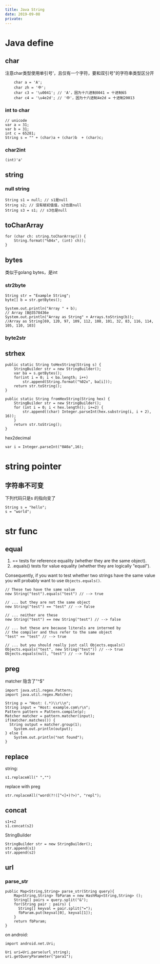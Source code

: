 ```yaml
---
title: Java String
date: 2019-09-08
private:
---
```

# Java define
## char
注意char类型使用单引号'，且仅有一个字符，要和双引号"的字符串类型区分开

        char a = 'A';
        char zh = '中';
        char c3 = '\u0041'; // 'A'，因为十六进制0041 = 十进制65
        char c4 = '\u4e2d'; // '中'，因为十六进制4e2d = 十进制20013
### int to char

    // unicode
    var a = 31;
    var b = 31;
    int c = 65281;
    String s = "" + (char)a + (char)b  + (char)c;

### char2int

    (int)'a'

## string

### null string
    String s1 = null; // s1是null
    String s2; // 没有赋初值值，s2也是null
    String s3 = s1; // s3也是null

## toCharArray
    for (char ch: string.toCharArray()) {
        String.format("%04x", (int) ch));
    }

## bytes
类似于golang bytes，是int

### str2byte
    String str = "Example String";
    byte[] b = str.getBytes();

    System.out.println("Array " + b);
    // Array [B@3578436e
    System.out.println("Array as String" + Arrays.toString(b));
    //Array as String[69, 120, 97, 109, 112, 108, 101, 32, 83, 116, 114, 105, 110, 103]

### byte2str

## strhex
    public static String toHexString(String s) {
        StringBuilder str = new StringBuilder();
        var ba = s.getBytes();
        for(int i = 0; i < ba.length; i++)
            str.append(String.format("%02x", ba[i]));
        return str.toString();
    }

    public static String fromHexString(String hex) {
        StringBuilder str = new StringBuilder();
        for (int i = 0; i < hex.length(); i+=2) {
            str.append((char) Integer.parseInt(hex.substring(i, i + 2), 16));
        }
        return str.toString();
    }

hex2decimal

    var i = Integer.parseInt("0A0a",16);

# string pointer
## 字符串不可变
下列代码只是s 的指向变了

    String s = "hello";
    s = "world";

# str func
## equal

1. == tests for reference equality (whether they are the same object).
2. .equals() tests for value equality (whether they are logically "equal").

Consequently, if you want to test whether two strings have the same value you will probably want to use `Objects.equals()`.

    // These two have the same value
    new String("test").equals("test") // --> true

    // ... but they are not the same object
    new String("test") == "test" // --> false

    // ... neither are these
    new String("test") == new String("test") // --> false

    // ... but these are because literals are interned by
    // the compiler and thus refer to the same object
    "test" == "test" // --> true

    // ... but you should really just call Objects.equals()
    Objects.equals("test", new String("test")) // --> true
    Objects.equals(null, "test") // --> false

## preg
matcher 隐含了"^$"

    import java.util.regex.Pattern;
    import java.util.regex.Matcher;

    String p = "Host: (.*)\\r\\n";
    String input = "Host: example.com\r\n";
    Pattern pattern = Pattern.compile(p);
    Matcher matcher = pattern.matcher(input);
    if(matcher.matches()) {
      String output = matcher.group(1);
        System.out.println(output);
    } else {
        System.out.println("not found");
    }

## replace
string:

    s1.replaceAll(" ","")

replace with preg

    str.replaceAll("word(?!([^<]+)?>)", "repl");

## concat

    s1+s2
    s1.concat(s2)

StringBuilder

    StringBuilder str = new StringBuilder();
    str.append(s1)
    str.append(s2)


## url

### parse_str

    public Map<String,String> parse_str(String query){
        Map<String,String> fbParam = new HashMap<String,String> ();
        String[] pairs = query.split("&");
        for(String pair : pairs) {
          String[] keyval = pair.split("=");
          fbParam.put(keyval[0], keyval[1]);
        }
        return fbParam;
    }

on android:

    import android.net.Uri;

    Uri uri=Uri.parse(url_string);
    uri.getQueryParameter("para1");
